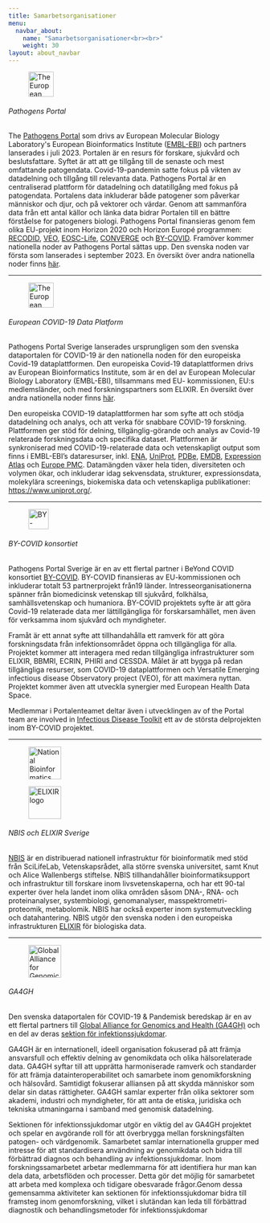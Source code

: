 ```yaml
---
title: Samarbetsorganisationer
menu:
  navbar_about:
    name: "Samarbetsorganisationer<br><br>"
    weight: 30
layout: about_navbar
---
```


<div class="row">
  <div class="col-12 col-md-4 col-lg-3 d-none d-md-block">
    <figure class="figure">
      <img height="50" alt="The European COVID-19 Data Platform logo" src="/img/site_logo/eml_pathogens_logo.svg">
    </figure>
  </div>
  <div class="col-12 col-md-8 col-lg-9">
  <h6>Pathogens Portal</h6>
    <p>The <a href="https://www.pathogensportal.org/" target="_blank">Pathogens Portal</a> som drivs av European Molecular Biology Laboratory's European Bioinformatics Institute (<a href="https://www.ebi.ac.uk/" target="_blank">EMBL-EBI</a>) och partners lanserades i juli 2023. Portalen är en resurs för forskare, sjukvård och beslutsfattare. Syftet är att att ge tillgång till de senaste och mest omfattande patogendata. Covid-19-pandemin satte fokus på vikten av datadelning och tillgång till relevanta data. Pathogens Portal är en centraliserad plattform för datadelning och datatillgång med fokus på patogendata. Portalens  data inkluderar både patogener som påverkar människor och djur, och på vektorer och värdar. Genom att sammanföra data från ett antal källor och länka data bidrar Portalen till en bättre förståelse for patogeners biologi. Pathogens Portal finansieras genom fem olika EU-projekt inom Horizon 2020 och Horizon Europé programmen: <a href="https://recodid.eu/" target="_blank">RECODID</a>, <a href="https://www.veo-europe.eu/" target="_blank">VEO</a>, <a href="https://www.eosc-life.eu/" target="_blank">EOSC-Life</a>, <a href="https://elixir-europe.org/about-us/how-funded/eu-projects/converge" target="_blank">CONVERGE</a> och <a href="https://by-covid.org/" target="_blank">BY-COVID</a>. Framöver kommer nationella noder av Pathogens Portal sättas upp. Den svenska noden var första som lanserades i september 2023. En översikt över andra nationella noder finns <a href="/sv/other_national_portals/">här</a>.</p>
  </div>
</div>
<hr class="faded" />

<div class="row mt-3">
  <div class="col-12 col-md-4 col-lg-3 d-none d-md-block">
    <figure class="figure">
      <img height="50" alt="The European COVID-19 Data Platform logo" src="/img/logos/european_covid19dataportal.svg">
    </figure>
  </div>
  <div class="col-12 col-md-8 col-lg-9">
    <h6>European COVID-19 Data Platform</h6>
    <p>Pathogens Portal Sverige lanserades ursprungligen som den svenska dataportalen för COVID-19 är den nationella noden för den europeiska Covid-19 dataplattformen. Den europeiska Covid-19 dataplattformen drivs av European Bioinformatics Institute, som är en del av European Molecular Biology Laboratory (EMBL-EBI), tillsammans med EU- kommissionen, EU:s medlemsländer, och med forskningspartners som ELIXIR. En översikt över andra nationella noder finns <a href="/sv/other_national_portals/">här</a>.</p>
    <p>Den europeiska COVID-19 dataplattformen har som syfte att och stödja datadelning och analys, och att verka för snabbare COVID-19 forskning. Plattformen ger stöd för delning, tillgänglig-görande och analys av Covid-19 relaterade forskningsdata och specifika dataset. Plattformen är synkroniserad med COVID-19-relaterade data och vetenskapligt output som finns i EMBL-EBI’s dataresurser, inkl. <a href="https://www.ebi.ac.uk/ena/browser/" target="_blank">ENA</a>, <a href="https://www.uniprot.org/" target="_blank">UniProt</a>, <a href="https://www.ebi.ac.uk/pdbe/" target="_blank">PDBe</a>, <a href="https://www.ebi.ac.uk/emdb/" target="_blank">EMDB</a>, <a href="https://www.ebi.ac.uk/gxa/home" target="_blank">Expression Atlas</a> och <a href="https://europepmc.org/" target="_blank">Europe PMC</a>. Datamängden växer hela tiden, diversiteten och volymen ökar, och inkluderar idag sekvensdata, strukturer, expressionsdata, molekylära screenings, biokemiska data och vetenskapliga publikationer: <a href="https://www.uniprot.org/" target="_blank">https://www.uniprot.org/</a>.</p>
  </div>
</div>
<hr class="faded" />

<div class="row mt-4">
  <div class="col-12 col-md-4 col-lg-3 d-none d-md-block">
    <figure class="figure mt-3">
      <img height="40" alt="BY-COVID logo" src="/img/logos/by-covid-logo.svg">
    </figure>
  </div>
  <div class="col-12 col-md-8 col-lg-9">
        <h6>BY-COVID konsortiet</h6>
    <p>Pathogens Portal Sverige är en av ett flertal partner i BeYond COVID konsortiet <a href="https://by-covid.org/" target="_blank">BY-COVID</a>. BY-COVID finansieras av EU-kommissionen och inkluderar totalt 53 partnerprojekt från19 länder. Intresseorganisationerna spänner från biomedicinsk vetenskap till sjukvård, folkhälsa, samhällsvetenskap och humaniora. BY-COVID projektets syfte är att göra Covid-19 relaterade data mer lättillgängliga för forskarsamhället, men även för verksamma inom sjukvård och myndigheter.</p>
    <p>Framåt är ett annat syfte att tillhandahålla ett ramverk för att göra forskningsdata från infektionsområdet öppna och tillgängliga för alla. Projektet kommer att interagera med redan tillgängliga infrastrukturer som ELIXIR, BBMRI, ECRIN, PHIRI and CESSDA. Målet är att bygga på redan tillgängliga resurser, som COVID-19 dataplattformen och Versatile Emerging infectious disease Observatory project (VEO), för att maximera nyttan. Projektet kommer även att utveckla synergier med European Health Data Space.</p>
    <p>Medlemmar i Portalenteamet deltar även i utvecklingen av of the Portal team are involved in <a href="https://www.infectious-diseases-toolkit.org/" target="_blank">Infectious Disease Toolkit</a> ett av de största delprojekten inom BY-COVID projektet.</p>
  </div>
</div>
<hr class="faded" />

<div class="row mt-4">
  <div class="col-12 col-md-4 col-lg-3 d-none d-md-block">
    <figure class="figure me-3">
      <img height="65" alt="National Bioinformatics Infrastructure (NBIS) logo" src="/img/logos/nbislogo-orange-txt.svg">
    </figure>
    <figure class="figure">
      <img height="65" alt="ELIXIR logo" src="/img/logos/elixir-se-logo.png">
    </figure>
  </div>
  <div class="col-12 col-md-8 col-lg-9">
    <h6>NBIS och ELIXIR Sverige</h6>
    <p><a href="https://nbis.se" target="_blank">NBIS</a> är en distribuerad nationell infrastruktur för bioinformatik med stöd från SciLifeLab, Vetenskapsrådet, alla större svenska universitet, samt Knut och Alice Wallenbergs stiftelse. NBIS tillhandahåller bioinformatiksupport och infrastruktur till forskare inom livsvetenskaperna, och har ett 90-tal experter över hela landet inom olika områden såsom DNA-, RNA- och proteinanalyser, systembiologi, genomanalyser, masspektrometri-proteomik, metabolomik. NBIS har också experter inom systemutveckling och datahantering. NBIS utgör den svenska noden i den europeiska infrastrukturen <a href="https://www.elixir-europe.org/" target="_blank">ELIXIR</a> för biologiska data.</a>
  </div>
</div>
<hr class="faded" />

<div class="row mt-4">
  <div class="col-12 col-md-4 col-lg-3 d-none d-md-block">
    <figure class="figure">
      <img height="65" alt="Global Alliance for Genomics & Health logo" src="/img/logos/ga4gh_logo.png">
    </figure>
  </div>
  <div class="col-12 col-md-8 col-lg-9">
    <h6>GA4GH</h6>
    <p>Den svenska dataportalen för COVID-19 & Pandemisk beredskap är en av ett flertal partners till <a href="https://www.ga4gh.org/" target="_blank">Global Alliance for Genomics and Health (GA4GH)</a> och en del av deras <a href="https://www.ga4gh.org/what-we-do/communities-of-interest/" target="_blank">sektion för infektionssjukdomar</a>.</p>
    <p>GA4GH är en internationell, ideell organisation fokuserad på att främja ansvarsfull och effektiv delning av genomikdata och olika hälsorelaterade data. GA4GH syftar till att upprätta harmoniserade ramverk och standarder för att främja datainteroperabilitet och samarbete inom genomikforskning och hälsovård. Samtidigt fokuserar alliansen på att skydda människor som delar sin datas rättigheter. GA4GH samlar experter från olika sektorer som akademi, industri och myndigheter, för att anta de etiska, juridiska och tekniska utmaningarna i samband med genomisk datadelning.</p>
    <p>Sektionen för infektionssjukdomar utgör en viktig del av GA4GH projektet och spelar en avgörande roll för att överbrygga mellan forskningsfälten patogen- och värdgenomik. Samarbetet samlar internationella grupper med intresse för att standardisera användning av genomikdata och bidra till förbättrad diagnos och behandling av infektionssjukdomar. Inom forskningssamarbetet arbetar medlemmarna för att identifiera hur man kan dela data, arbetsflöden och processer.  Detta gör det möjlig för samarbetet att arbeta med komplexa och tidigare obesvarade frågor.Genom dessa gemensamma aktiviteter kan sektionen för infektionssjukdomar bidra till framsteg inom genomforskning, vilket i slutändan kan leda till förbättrad diagnostik och behandlingsmetoder för infektionssjukdomar</p>
  </div>
</div>
